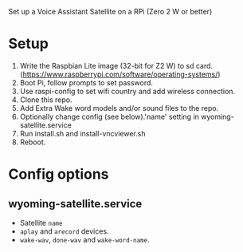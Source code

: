 Set up a Voice Assistant Satellite on a RPi (Zero 2 W or better)

# Setup

1. Write the Raspbian Lite image (32-bit for Z2 W) to sd card. (https://www.raspberrypi.com/software/operating-systems/)
2. Boot Pi, follow prompts to set password.
3. Use raspi-config to set wifi country and add wireless connection.
4. Clone this repo.
5. Add Extra Wake word models and/or sound files to the repo.
6. Optionally change config (see below).'name' setting in wyoming-satellite.service
7. Run install.sh and install-vncviewer.sh
8. Reboot.

# Config options

## wyoming-satellite.service

* Satellite `name`
* `aplay` and `arecord` devices.
* `wake-wav`, `done-wav` and `wake-word-name`.

